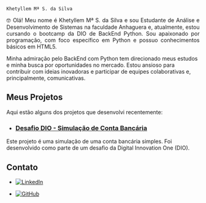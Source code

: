     Khetyllem Mª S. da Silva 

<p align="justify">
  🤓 Olá! Meu nome é Khetyllem Mª S. da Silva e sou Estudante de Análise e Desenvolvimento de Sistemas na faculdade Anhaguera e, atualmente, estou cursando o bootcamp da DIO de BackEnd Python. Sou apaixonado por programação, com foco específico em Python e possuo conhecimentos básicos em HTML5.

  Minha admiração pelo BackEnd com Python tem direcionado meus estudos e minha busca por oportunidades no mercado. Estou ansioso para contribuir com ideias inovadoras e participar de equipes colaborativas e, principalmente, comunicativas.
</p>


## Meus Projetos

Aqui estão alguns dos projetos que desenvolvi recentemente:

* ### [Desafio DIO - Simulação de Conta Bancária](https://github.com/khetyllem/desafio_banco_python.git)
Este projeto é uma simulação de uma conta bancária simples. Foi desenvolvido como parte de um desafio da Digital Innovation One (DIO).



## Contato
- [![LinkedIn](https://img.shields.io/badge/-LinkedIn-6633CC?style=for-the-badge&logo=linkedin&logoColor=#993399)](https://www.linkedin.com/in/khetyllem-maria-s-silva-473879228/)

- [![GitHub](https://img.shields.io/badge/-GitHub-333333?style=for-the-badge&logo=github&logoColor=#993399)](https://github.com/khetyllem)
